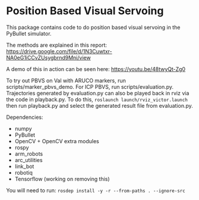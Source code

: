 # Position Based Visual Servoing 

This package contains code to do position based visual servoing in the PyBullet simulator. 

The methods are explained in this report: https://drive.google.com/file/d/1N3Cuwtxr-NA0eG1iCCvZUsygbrnd9Mni/view

A demo of this in action can be seen here: https://youtu.be/48twyQt-Zg0

To try out PBVS on Val with ARUCO markers, run scripts/marker_pbvs_demo. For ICP PBVS, run scripts/evaluation.py. Trajectories generated by evaluation.py can also be played back in rviz via the code in playback.py. To do this, `roslaunch launch/rviz_victor.launch` then run playback.py and select the generated result file from evaluation.py.

Dependencies: 
- numpy 
- PyBullet
- OpenCV + OpenCV extra modules 
- rospy
- arm_robots
- arc_utilities 
- link_bot 
- robotiq
- Tensorflow (working on removing this)

You will need to run: `rosdep install -y -r --from-paths . --ignore-src`